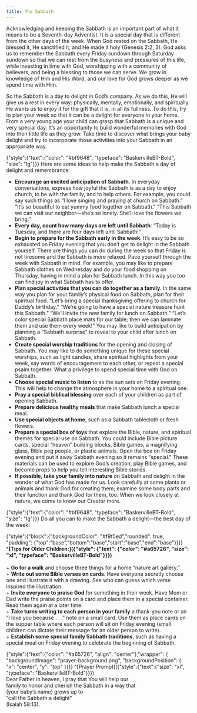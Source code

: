 ```yaml
---
title: The Sabbath
---
```


Acknowledging and keeping the Sabbath is an important part of what it means to be a Seventh-day Adventist. It is a special day that is different from the other days of the week. When God rested on the Sabbath, He blessed it, He sanctified it, and He made it holy (Genesis 2:2, 3). God asks us to remember the Sabbath every Friday sundown through Saturday sundown so that we can rest from the busyness and pressures of this life, while investing in time with God, worshipping with a community of believers, and being a blessing to those we can serve. We grow in knowledge of Him and His Word, and our love for God grows deeper as we spend time with Him.

So the Sabbath is a day to delight in God’s company. As we do this, He will give us a rest in every way: physically, mentally, emotionally, and spiritually. He wants us to enjoy it for the gift that it is, in all its fullness. To do this, try to plan your week so that it can be a delight for everyone in your home. From a very young age your child can grasp that Sabbath is a unique and very special day. It’s an opportunity to build wonderful memories with God into their little life as they grow. Take time to discover what brings your baby delight and try to incorporate those activities into your Sabbath in an appropriate way.

{"style":{"text":{"color": "#bf9648", "typeface": "BaskervilleBT-Bold", "size": "lg"}}}
Here are some ideas to help make the Sabbath a day of delight and remembrance:

+ **Encourage an excited anticipation of Sabbath**. In everyday conversations, express how joyful the Sabbath is as a day to enjoy church, to be with the family, and to help others. For example, you could say such things as “I love singing and praying at church on Sabbath.” “It’s so beautiful to eat yummy food together on Sabbath.” “This Sabbath we can visit our neighbor—she’s so lonely. She’ll love the flowers we bring.”
+ **Every day, count how many days are left until Sabbath**: “Today is Tuesday, and there are four days left until Sabbath!”
+ **Begin to prepare for the Sabbath early in the week**. It’s easy to be so exhausted on Friday evening that you don’t get to delight in the Sabbath yourself. There are things you can do during the week so that Friday is not tiresome and the Sabbath is more relaxed. Pace yourself through the week with Sabbath in mind. For example, you may like to prepare Sabbath clothes on Wednesday and do your food shopping on Thursday, having in mind a plan for Sabbath lunch. In this way you too can find joy in what Sabbath has to offer.
+ **Plan special activities that you can do together as a family**. In the same way you plan for your family’s physical food on Sabbath, plan for their spiritual food. “Let’s bring a special thanksgiving offering to church for Daddy’s birthday.” “We’re going to have a special nature treasure hunt this Sabbath.” “We’ll invite the new family for lunch on Sabbath.” “Let’s color special Sabbath place mats for our table; then we can laminate them and use them every week!” You may like to build anticipation by planning a “Sabbath surprise” to reveal to your child after lunch on Sabbath.
+ **Create special worship traditions** for the opening and closing of Sabbath. You may like to do something unique for these special worships, such as light candles, share spiritual highlights from your week, say words of encouragement to each other, or repeat a special psalm together. What a privilege to spend special time with God on Sabbath.
+ **Choose special music to listen** to as the sun sets on Friday evening. This will help to change the atmosphere in your home to a spiritual one.
+ **Pray a special biblical blessing** over each of your children as part of opening Sabbath.
+ **Prepare delicious healthy meals** that make Sabbath lunch a special meal.
+ **Use special objects at home**, such as a Sabbath tablecloth or fresh flowers.
+ **Prepare a special box of toys** that explore the Bible, nature, and spiritual themes for special use on Sabbath. You could include Bible picture cards, special “heaven” building blocks, Bible games, a magnifying glass, Bible peg people, or plastic animals. Open the box on Friday evening and put it away Sabbath evening so it remains “special.” These materials can be used to explore God’s creation, play Bible games, and become props to help you tell interesting Bible stories.
+ **If possible, take your family into nature** on Sabbath and delight in the wonder of what God has made for us. Look carefully at some plants or animals and thank God for creating them; examine some body parts and their function and thank God for them, too. When we look closely at nature, we come to know our Creator more.

{"style":{"text":{"color": "#bf9648", "typeface": "BaskervilleBT-Bold", "size": "lg"}}}
Do all you can to make the Sabbath a delight—the best day of the week!

{"style":{"block":{"backgroundColor": "#f9f5ed","rounded": true, "padding": {"top":"base","bottom":"base","start":"base","end":"base"}}}}
**^[Tips for Older Children:]({"style": {"text": {"color": "#a65726", "size": "xl", "typeface": "BaskervilleBT-Bold"}}})**
\
\
\+ **Go for a walk** and choose three things for a home “nature art gallery.”\
\+ **Write out some Bible verses on cards**. Have everyone secretly choose one and illustrate it with a drawing. See who can guess which verse inspired the illustration.\
\+ **Invite everyone to praise God** for something in their week. Have Mom or Dad write the praise points on a card and place them in a special container. Read them again at a later time.\
\+ **Take turns writing to each person in your family** a thank-you note or an “I love you because . . .” note on a small card. Use them as place cards on the supper table where each person will sit on Friday evening (small children can dictate their message for an older person to write).\
\+ **Establish some special family Sabbath traditions**, such as having a special meal on Friday evening to celebrate the beginning of Sabbath.

{"style":{"text":{"color": "#a65726", "align": "center"},"wrapper": { "backgroundImage": "prayer-background.png", "backgroundPosition": { "x": "center", "y": "top" }}}}
^[Prayer Prompt]({"style":{"text":{"size": "xl", "typeface": "BaskervilleBT-Bold"}}})\
Dear Father in heaven, I pray that You will help our\
family to honor and cherish the Sabbath in a way that\
(your baby’s name) grows up to\
“call the Sabbath a delight”\
(Isaiah 58:13).